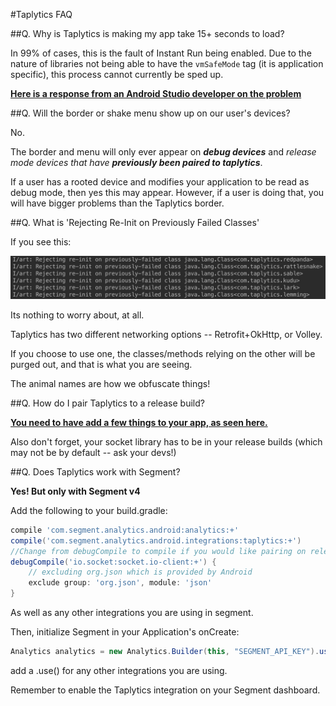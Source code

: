 #Taplytics FAQ

##Q. Why is Taplytics is making my app take 15+ seconds to load?

In 99% of cases, this is the fault of Instant Run being enabled. Due to the nature of libraries not being able to have the `vmSafeMode` tag (it is application specific), this process cannot currently be sped up.

**[Here is a response from an Android Studio developer on the problem](https://www.reddit.com/r/androiddev/comments/4m2v25/instant_run_causing_incredibly_long_app_start/d3s9iox)**

##Q. Will the border or shake menu show up on our user's devices?

No.

The border and menu will only ever appear on **_debug devices_** and _release mode devices that have **previously been paired to taplytics**_. 

If a user has a rooted device and modifies your application to be read as debug mode, then yes this may appear. However, if a user is doing that, you will have bigger problems than the Taplytics border.


##Q. What is 'Rejecting Re-Init on Previously Failed Classes'

If you see this:

![image](rejected.jpg)

Its nothing to worry about, at all. 

Taplytics has two different networking options -- Retrofit+OkHttp, or Volley. 

If you choose to use one, the classes/methods relying on the other will be purged out, and that is what you are seeing. 

The animal names are how we obfuscate things!

##Q. How do I pair Taplytics to a release build?

**[You need to have add a few things to your app, as seen here.](https://github.com/taplytics/Taplytics-Android-SDK/blob/master/START.md#device-pairing)**

Also don't forget, your socket library has to be in your release builds (which may not be by default -- ask your devs!)

##Q. Does Taplytics work with Segment?

**Yes! But only with Segment v4**

Add the following to your build.gradle:

```gradle
compile 'com.segment.analytics.android:analytics:+'
compile('com.segment.analytics.android.integrations:taplytics:+')
//Change from debugCompile to compile if you would like pairing on release builds as well.
debugCompile('io.socket:socket.io-client:+') {
    // excluding org.json which is provided by Android
    exclude group: 'org.json', module: 'json'
}
```
As well as any other integrations you are using in segment.

Then, initialize Segment in your Application's onCreate:

```java
Analytics analytics = new Analytics.Builder(this, "SEGMENT_API_KEY").use(TaplyticsIntegration.FACTORY).build();
```
add a .use() for any other integrations you are using.

Remember to enable the Taplytics integration on your Segment dashboard.